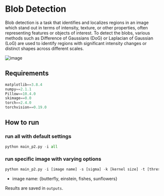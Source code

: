 # Blob Detection
Blob detection is a task that identifies and localizes regions in an image which stand out in terms of intensity, texture, or other properties, often representing features or objects of interest. To detect the blobs, various methods such as Difference of Gaussians (DoG) or Laplacian of Gaussian (LoG) are used to identify regions with significant intensity changes or distinct shapes across different scales.

![image](https://github.com/user-attachments/assets/80bb608a-63af-4902-8fb1-333ab869a5ec)



## Requirements
```python
matplotlib==3.8.4
numpy==2.1.1
Pillow==10.4.0
skimage==0.0
torch==2.4.0
torchvision==0.19.0
```

## How to run

### run all with default settings
```python
python main_p2.py -i all
```

### run specific image with varying options
```python
python main_p2.py -i [image name] -s [sigma] -k [kernel size] -t [threshold] -n [number of iterations]
```
- image name: {butterfly, einstein, fishes, sunflowers}

Results are saved in `outputs`.

